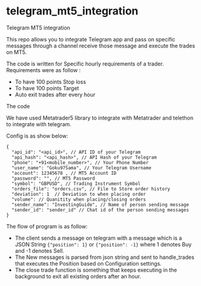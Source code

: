 # telegram_mt5_integration
Telegram MT5 integration

This repo allows you to integrate Telegram app and pass on specific messages through a channel receive those message and execute the trades on MT5.

The code is written for Specific hourly requirements of a trader.
Requirements were as follow :
* To have 100 points Stop loss
* To have 100 points Target
* Auto exit trades after every hour

The code

We have used Metatrader5 library to integrate with Metatrader and telethon to integrate with telegram.

Config is as show below:
```
{
  "api_id": "<api_id>", // API ID of your Telegram 
  "api_hash": "<api_hash>", // API Hash of your Telegram 
  "phone": "+91<mobile_number>", // Your Phone Number
  "user_name": "Goku97Sama", // Your Telegram Username
  "account": 12345678 , // MT5 Account ID
  "password": "", // MT5 Password
  "symbol": "GBPUSD", // Trading Instrument Symbol
  "orders_file": "orders.csv", // File to Store order history
  "deviation": 1  // Deviation to when placing order
  "volume": // Quanitity when placing/closing orders 
  "sender_name": "InvestingGuide", // Name of person sending message
  "sender_id": "sender_id" // Chat id of the person sending messages
}

```

The flow of program is as follow:
* The client sends a message on telegram with a message which is a JSON String ```{"position": 1}``` or ```{"position": -1}``` where 1 denotes Buy and -1 denotes Sell.
* The New messages is parsed from json string and sent to handle_trades that executes the Position based on Configuration settings.
* The close trade function is something that keeps executing in the background to exit all existing orders after an hour.